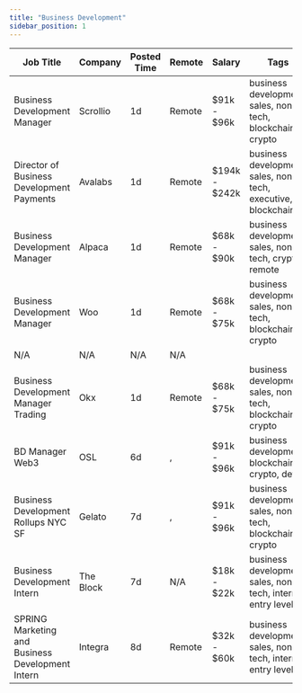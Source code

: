 ```yaml
---
title: "Business Development"
sidebar_position: 1
---
```


| Job Title | Company | Posted Time | Remote | Salary | Tags | Apply Link |
|-----------|---------|-------------|--------|--------|------|------------|
| Business Development Manager | Scrollio | 1d | Remote | $91k - $96k | business development, sales, non tech, blockchain, crypto | [Apply](https://web3.career/business-development-manager-scrollio/109188) |
| Director of Business Development Payments | Avalabs | 1d | Remote | $194k - $242k | business development, sales, non tech, executive, blockchain | [Apply](https://web3.career/director-of-business-development-payments-avalabs/110813) |
| Business Development Manager | Alpaca | 1d | Remote | $68k - $90k | business development, sales, non tech, crypto, remote | [Apply](https://web3.career/business-development-manager-alpaca/104042) |
| Business Development Manager | Woo | 1d | Remote | $68k - $75k | business development, sales, non tech, blockchain, crypto | [Apply](https://web3.career/business-development-manager-woo/95644) |
| N/A | N/A | N/A | N/A |  |  | [Apply](https://web3.career/metana) |
| Business Development Manager Trading | Okx | 1d | Remote | $68k - $75k | business development, sales, non tech, blockchain, crypto | [Apply](https://web3.career/business-development-manager-trading-okx/110770) |
| BD Manager Web3 | OSL | 6d | , | $91k - $96k | business development, blockchain, crypto, defi | [Apply](https://web3.career/bd-manager-web3-osl/109611) |
| Business Development Rollups NYC SF | Gelato | 7d | , | $91k - $96k | business development, sales, non tech, blockchain, crypto | [Apply](https://web3.career/business-development-rollups-nyc-sf-gelato/109453) |
| Business Development Intern | The Block | 7d | N/A | $18k - $22k | business development, sales, non tech, intern, entry level | [Apply](https://web3.career/business-development-intern-theblockcrypto/109318) |
| SPRING Marketing and Business Development Intern | Integra | 8d | Remote | $32k - $60k | business development, sales, non tech, intern, entry level | [Apply](https://web3.career/spring-marketing-and-business-development-intern-integra/109179) |
